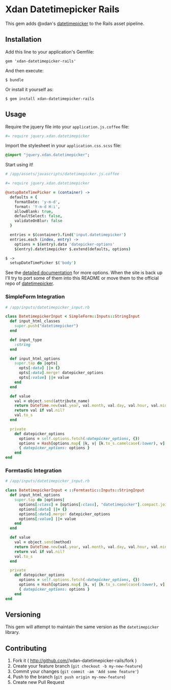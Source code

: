 # Xdan Datetimepicker Rails

This gem adds @xdan's [datetimepicker](https://github.com/xdan/datetimepicker) to the Rails asset pipeline.

## Installation

Add this line to your application's Gemfile:

    gem 'xdan-datetimepicker-rails'

And then execute:

    $ bundle

Or install it yourself as:

    $ gem install xdan-datetimepicker-rails

## Usage

Require the jquery file into your `application.js.coffee` file:

```coffee
#= require jquery.xdan.datetimepicker
```

Import the stylesheet in your `application.css.scss` file:

```sass
@import "jquery.xdan.datetimepicker";
```

Start using it!

```coffee
# /app/assets/javascripts/datetimepicker.js.coffee

#= require jquery.xdan.datetimepicker

@setupDateTimePicker = (container) ->
  defaults = {
    formatDate: 'y-m-d',
    format: 'Y-m-d H:i',
    allowBlank: true,
    defaultSelect: false,
    validateOnBlur: false
  }

  entries = $(container).find('input.datetimepicker')
  entries.each (index, entry) ->
    options = $(entry).data 'datepicker-options'
    $(entry).datetimepicker $.extend(defaults, options)

$ ->
  setupDateTimePicker $('body')

```


See the [detailed documentation](http://xdsoft.net/jqplugins/datetimepicker/) for more options. When the site is back up I'll try to port some of them into this README or move them to the official repo of [datetimepicker](https://github.com/xdan/datetimepicker).

### SimpleForm Integration

```ruby
# /app/inputs/datetimepicker_input.rb

class DatetimepickerInput < SimpleForm::Inputs::StringInput
  def input_html_classes
    super.push("datetimepicker")
  end

  def input_type
    :string
  end

  def input_html_options
    super.tap do |opts|
      opts[:data] ||= {}
      opts[:data].merge! datepicker_options
      opts[:value] ||= value
    end
  end

  def value
    val = object.send(attribute_name)
    return DateTime.new(val.year, val.month, val.day, val.hour, val.min).strftime("%Y-%m-%d %H:%M") if val.is_a?(Time)
    return val if val.nil?
    val.to_s
  end

  private
    def datepicker_options
      options = self.options.fetch(:datepicker_options, {})
      options = Hash[options.map{ |k, v| [k.to_s.camelcase(:lower), v] }]
      { datepicker_options: options }
    end
end

```

### Formtastic Integration

```ruby
# /app/inputs/datetimepicker_input.rb

class DatetimepickerInput < ::Formtastic::Inputs::StringInput
  def input_html_options
    super.tap do |options|
      options[:class] = [options[:class], "datetimepicker"].compact.join(' ')
      options[:data] ||= {}
      options[:data].merge! datepicker_options
      options[:value] ||= value
    end
  end

  def value
    val = object.send(method)
    return DateTime.new(val.year, val.month, val.day, val.hour, val.min).strftime("%Y-%m-%d %H:%M") if val.is_a?(Time)
    return val if val.nil?
    val.to_s
  end

  private
    def datepicker_options
      options = self.options.fetch(:datepicker_options, {})
      options = Hash[options.map{ |k, v| [k.to_s.camelcase(:lower), v] }]
      { datepicker_options: options }
    end
end

```

## Versioning

This gem will attempt to maintain the same version as the `datetimepicker` library.

## Contributing

1. Fork it ( http://github.com/<my-github-username>/xdan-datetimepicker-rails/fork )
2. Create your feature branch (`git checkout -b my-new-feature`)
3. Commit your changes (`git commit -am 'Add some feature'`)
4. Push to the branch (`git push origin my-new-feature`)
5. Create new Pull Request
